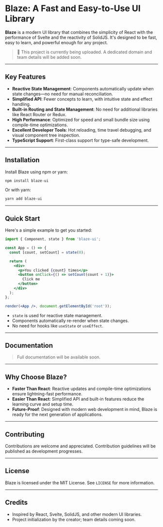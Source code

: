 # Blaze: A Fast and Easy-to-Use UI Library

**Blaze** is a modern UI library that combines the simplicity of React with the performance of Svelte and the reactivity of SolidJS. It's designed to be fast, easy to learn, and powerful enough for any project.

> 🚧 This project is currently being uploaded. A dedicated domain and team details will be added soon.

---

## Key Features
- **Reactive State Management**: Components automatically update when state changes—no need for manual reconciliation.
- **Simplified API**: Fewer concepts to learn, with intuitive state and effect handling.
- **Built-in Routing and State Management**: No need for additional libraries like React Router or Redux.
- **High Performance**: Optimized for speed and small bundle size using compile-time optimizations.
- **Excellent Developer Tools**: Hot reloading, time travel debugging, and visual component tree inspection.
- **TypeScript Support**: First-class support for type-safe development.

---

## Installation
Install Blaze using npm or yarn:

```bash
npm install blaze-ui
````

Or with yarn:

```bash
yarn add blaze-ui
```

---

## Quick Start

Here's a simple example to get you started:

```jsx
import { Component, state } from 'blaze-ui';

const App = () => {
  const [count, setCount] = state(0);

  return (
    <div>
      <p>You clicked {count} times</p>
      <button onClick={() => setCount(count + 1)}>
        Click me
      </button>
    </div>
  );
};

render(<App />, document.getElementById('root'));
```

* `state` is used for reactive state management.
* Components automatically re-render when state changes.
* No need for hooks like `useState` or `useEffect`.

---

## Documentation

> Full documentation will be available soon. 

---

## Why Choose Blaze?

* **Faster Than React**: Reactive updates and compile-time optimizations ensure lightning-fast performance.
* **Easier Than React**: Simplified API and built-in features reduce the learning curve and setup time.
* **Future-Proof**: Designed with modern web development in mind, Blaze is ready for the next generation of applications.

---

## Contributing

Contributions are welcome and appreciated. Contribution guidelines will be published as development progresses.

---

## License

Blaze is licensed under the MIT License. See `LICENSE` for more information.

---

## Credits

* Inspired by React, Svelte, SolidJS, and other modern UI libraries.
* Project initialization by the creator; team details coming soon.
